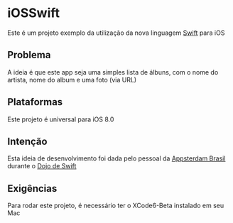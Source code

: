 # iOSSwift

Este é um projeto exemplo da utilização da nova linguagem [Swift](https://developer.apple.com/swift/) para iOS

## Problema

A ideia é que este app seja uma simples lista de álbuns, com o nome do artista, nome do album e uma foto (via URL)

## Plataformas

Este projeto é universal para iOS 8.0

## Intenção

Esta ideia de desenvolvimento foi dada pelo pessoal da [Appsterdam Brasil](http://brasil.appsterdam.rs) durante o [Dojo de Swift](http://www.meetup.com/AppsterdamBR/events/187004552/)

## Exigências

Para rodar este projeto, é necessário ter o XCode6-Beta instalado em seu Mac